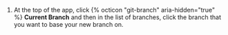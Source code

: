 1. At the top of the app, click {% octicon "git-branch" aria-hidden="true" %} **Current Branch** and then in the list of branches, click the branch that you want to base your new branch on.
